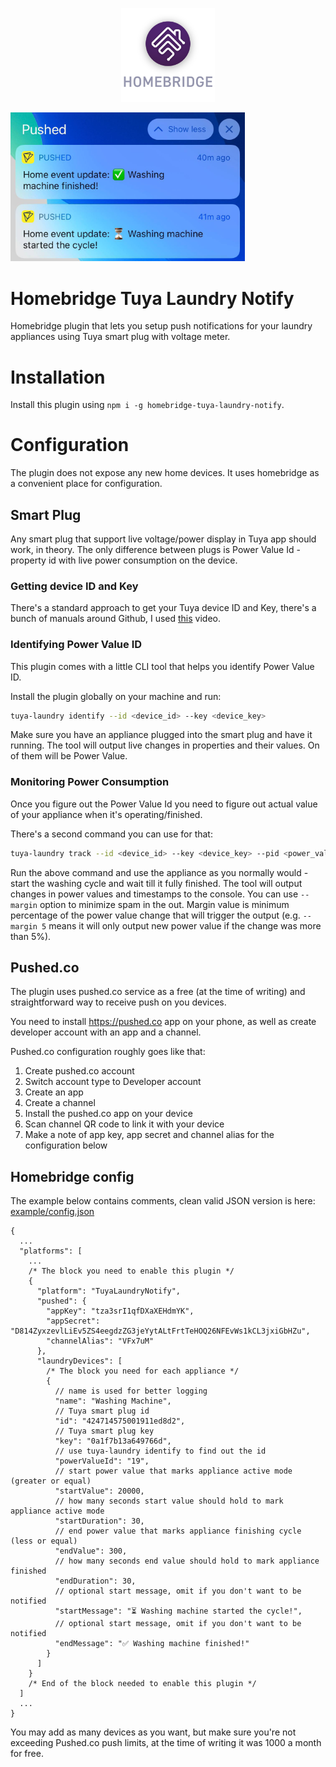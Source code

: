 <p align="center">

<img src="https://github.com/homebridge/branding/raw/master/logos/homebridge-wordmark-logo-vertical.png" width="150">

</p>

<img src="resources/notifications.jpg" width="375">

# Homebridge Tuya Laundry Notify

Homebridge plugin that lets you setup push notifications for your laundry appliances using Tuya smart plug with voltage meter.

# Installation

Install this plugin using `npm i -g homebridge-tuya-laundry-notify`.

# Configuration

The plugin does not expose any new home devices. It uses homebridge as a convenient place for configuration.

## Smart Plug

Any smart plug that support live voltage/power display in Tuya app should work, in theory. The only difference between plugs is Power Value Id - property id with live power consumption on the device.

### Getting device ID and Key

There's a standard approach to get your Tuya device ID and Key, there's a bunch of manuals around Github, I used [this](https://www.youtube.com/watch?v=oq0JL_wicKg&t=522s) video. 

### Identifying Power Value ID

This plugin comes with a little CLI tool that helps you identify Power Value ID.

Install the plugin globally on your machine and run:

```bash
tuya-laundry identify --id <device_id> --key <device_key>
```

Make sure you have an appliance plugged into the smart plug and have it running. The tool will output live changes in properties and their values. On of them will be Power Value.

<!-- TODO: put example console output here -->

### Monitoring Power Consumption

Once you figure out the Power Value Id you need to figure out actual value of your appliance when it's operating/finished. 

There's a second command you can use for that:

```bash
tuya-laundry track --id <device_id> --key <device_key> --pid <power_value_id> [--margin <margin_value>]
```

Run the above command and use the appliance as you normally would - start the washing cycle and wait till it fully finished. The tool will output changes in power values and timestamps to the console. You can use `--margin` option to minimize spam in the out. Margin value is minimum percentage of the power value change that will trigger the output (e.g. `--margin 5` means it will only output new power value if the change was more than 5%).

<!-- TODO: put example console output here -->

## Pushed.co

The plugin uses pushed.co service as a free (at the time of writing) and straightforward way to receive push on you devices.  

You need to install https://pushed.co app on your phone, as well as create developer account with an app and a channel.

Pushed.co configuration roughly goes like that:

1. Create pushed.co account
2. Switch account type to Developer account
3. Create an app
4. Create a channel
5. Install the pushed.co app on your device
6. Scan channel QR code to link it with your device
7. Make a note of app key, app secret and channel alias for the configuration below

## Homebridge config

The example below contains comments, clean valid JSON version is here: [example/config.json](example/config.json) 

```json5
{
  ...
  "platforms": [
    ...
    /* The block you need to enable this plugin */
    {
      "platform": "TuyaLaundryNotify",
      "pushed": {
        "appKey": "tza3srI1qfDXaXEHdmYK",
        "appSecret": "D814ZyxzevlLiEv5ZS4eegdzZG3jeYytALtFrtTeHOQ26NFEvWs1kCL3jxiGbHZu",
        "channelAlias": "VFx7uM"
      },
      "laundryDevices": [
        /* The block you need for each appliance */
        {
          // name is used for better logging
          "name": "Washing Machine",
          // Tuya smart plug id
          "id": "424714575001911ed8d2",
          // Tuya smart plug key
          "key": "0a1f7b13a649766d",
          // use tuya-laundry identify to find out the id
          "powerValueId": "19",
          // start power value that marks appliance active mode (greater or equal) 
          "startValue": 20000,
          // how many seconds start value should hold to mark appliance active mode 
          "startDuration": 30,
          // end power value that marks appliance finishing cycle (less or equal) 
          "endValue": 300,
          // how many seconds end value should hold to mark appliance finished
          "endDuration": 30,
          // optional start message, omit if you don't want to be notified
          "startMessage": "⏳ Washing machine started the cycle!",
          // optional start message, omit if you don't want to be notified 
          "endMessage": "✅ Washing machine finished!"
        }
      ]
    }
    /* End of the block needed to enable this plugin */
  ]
  ...
}
```

You may add as many devices as you want, but make sure you're not exceeding Pushed.co push limits, at the time of writing it was 1000 a month for free.